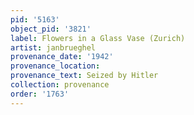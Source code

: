 ```yaml
---
pid: '5163'
object_pid: '3821'
label: Flowers in a Glass Vase (Zurich)
artist: janbrueghel
provenance_date: '1942'
provenance_location:
provenance_text: Seized by Hitler
collection: provenance
order: '1763'
---
```

